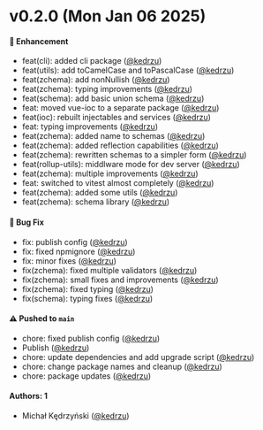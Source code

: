 # v0.2.0 (Mon Jan 06 2025)

#### 🚀 Enhancement

- feat(cli): added cli package ([@kedrzu](https://github.com/kedrzu))
- feat(utils): add toCamelCase and toPascalCase ([@kedrzu](https://github.com/kedrzu))
- feat(zchema): add nonNullish ([@kedrzu](https://github.com/kedrzu))
- feat(zchema): typing improvements ([@kedrzu](https://github.com/kedrzu))
- feat(schema): add basic union schema ([@kedrzu](https://github.com/kedrzu))
- feat: moved vue-ioc to a separate package ([@kedrzu](https://github.com/kedrzu))
- feat(ioc): rebuilt injectables and services ([@kedrzu](https://github.com/kedrzu))
- feat: typing improvements ([@kedrzu](https://github.com/kedrzu))
- feat(zchema): added name to schemas ([@kedrzu](https://github.com/kedrzu))
- feat(zchema): added reflection capabilities ([@kedrzu](https://github.com/kedrzu))
- feat(zchema): rewritten schemas to a simpler form ([@kedrzu](https://github.com/kedrzu))
- feat(rollup-utils): middlware mode for dev server ([@kedrzu](https://github.com/kedrzu))
- feat(zchema): multiple improvements ([@kedrzu](https://github.com/kedrzu))
- feat: switched to vitest almost completely ([@kedrzu](https://github.com/kedrzu))
- feat(zchema): added some utils ([@kedrzu](https://github.com/kedrzu))
- feat(zchema): schema library ([@kedrzu](https://github.com/kedrzu))

#### 🐛 Bug Fix

- fix: publish config ([@kedrzu](https://github.com/kedrzu))
- fix: fixed npmignore ([@kedrzu](https://github.com/kedrzu))
- fix: minor fixes ([@kedrzu](https://github.com/kedrzu))
- fix(zchema): fixed multiple validators ([@kedrzu](https://github.com/kedrzu))
- fix(zchema): small fixes and improvements ([@kedrzu](https://github.com/kedrzu))
- fix(zchema): fixed typing ([@kedrzu](https://github.com/kedrzu))
- fix(schema): typing fixes ([@kedrzu](https://github.com/kedrzu))

#### ⚠️ Pushed to `main`

- chore: fixed publish config ([@kedrzu](https://github.com/kedrzu))
- Publish ([@kedrzu](https://github.com/kedrzu))
- chore: update dependencies and add upgrade script ([@kedrzu](https://github.com/kedrzu))
- chore: change package names and cleanup ([@kedrzu](https://github.com/kedrzu))
- chore: package updates ([@kedrzu](https://github.com/kedrzu))

#### Authors: 1

- Michał Kędrzyński ([@kedrzu](https://github.com/kedrzu))
